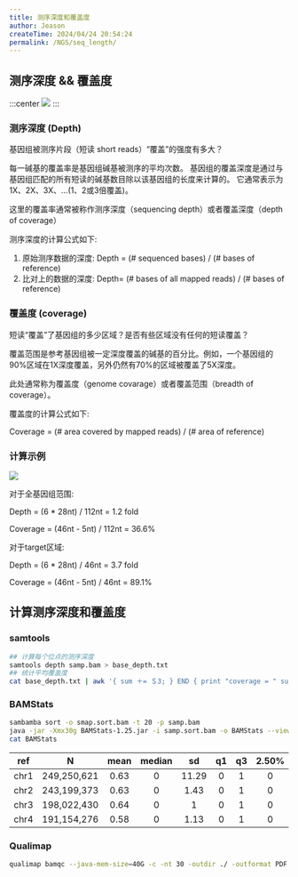 ```yaml
---
title: 测序深度和覆盖度
author: Jeason
createTime: 2024/04/24 20:54:24
permalink: /NGS/seq_length/
---
```

## 测序深度 && 覆盖度

:::center
![](https://cdn.jsdelivr.net/gh/Moonerss/CDN/paper/seq_depth/coverage_depth.png)
:::

### 测序深度 (Depth)

基因组被测序片段（短读 short reads）“覆盖”的强度有多大？

每一碱基的覆盖率是基因组碱基被测序的平均次数。 基因组的覆盖深度是通过与基因组匹配的所有短读的碱基数目除以该基因组的长度来计算的。 它通常表示为1X、2X、3X、…(1、2或3倍覆盖)。

这里的覆盖率通常被称作测序深度（sequencing depth）或者覆盖深度（depth of coverage）

测序深度的计算公式如下:

1. 原始测序数据的深度: Depth = (# sequenced bases) / (# bases of reference)
2. 比对上的数据的深度: Depth= (# bases of all mapped reads) / (# bases of reference)

### 覆盖度 (coverage)

短读“覆盖”了基因组的多少区域？是否有些区域没有任何的短读覆盖？

覆盖范围是参考基因组被一定深度覆盖的碱基的百分比。例如，一个基因组的90%区域在1X深度覆盖，另外仍然有70%的区域被覆盖了5X深度。

此处通常称为覆盖度（genome covarage）或者覆盖范围（breadth of coverage）。

覆盖度的计算公式如下:

Coverage = (# area covered by mapped reads) / (# area of reference)

### 计算示例

![](https://cdn.jsdelivr.net/gh/Moonerss/CDN/paper/seq_depth/types-of-coverage.png)

对于全基因组范围:

Depth = (6 * 28nt) / 112nt = 1.2 fold

Coverage = (46nt - 5nt) / 112nt = 36.6%

对于target区域:

Depth = (6 * 28nt) / 46nt = 3.7 fold

Coverage = (46nt - 5nt) / 46nt = 89.1%

## 计算测序深度和覆盖度

### samtools

```sh
## 计算每个位点的测序深度
samtools depth samp.bam > base_depth.txt
## 统计平均覆盖度
cat base_depth.txt | awk '{ sum ＋= ＄3; } END { print "coverage = " sum/NR }'
```

### BAMStats

```sh
sambamba sort -o smap.sort.bam -t 20 -p samp.bam
java -jar -Xmx30g BAMStats-1.25.jar -i samp.sort.bam -o BAMStats --view simple
cat BAMStats
```

| ref |      N      | mean | median |  sd  | q1 | q3 | 2.50% | 97.50% | min |  max  |
| :--: | :---------: | :--: | :----: | :---: | :-: | :-: | :---: | :----: | :-: | :---: |
| chr1 | 249,250,621 | 0.63 |   0   | 11.29 | 0 | 1 |   0   |   3   |  0  | 15051 |
| chr2 | 243,199,373 | 0.63 |   0   | 1.43 | 0 | 1 |   0   |   3   |  0  |  706  |
| chr3 | 198,022,430 | 0.64 |   0   |   1   | 0 | 1 |   0   |   3   |  0  |  102  |
| chr4 | 191,154,276 | 0.58 |   0   | 1.13 | 0 | 1 |   0   |   3   |  0  |  527  |

### Qualimap

```sh
qualimap bamqc --java-mem-size=40G -c -nt 30 -outdir ./ -outformat PDF -os -outfile samp.bamqc.pdf -bam samp.sort.bam -gd hg19 -nr 2000
```
